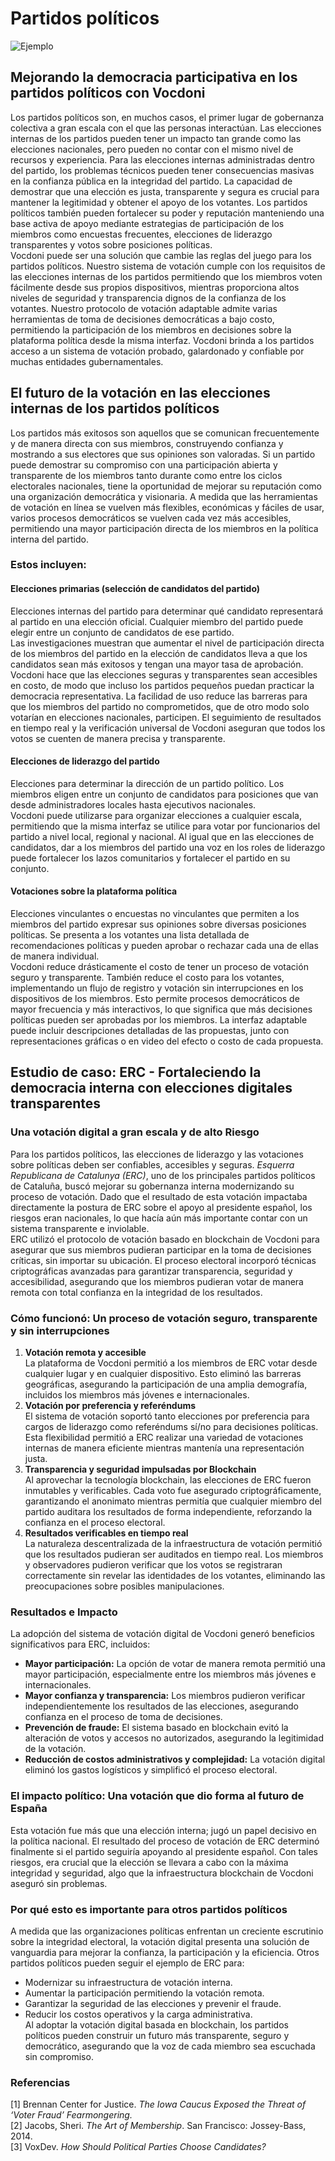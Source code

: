 # Partidos políticos

![Ejemplo](/assets/voting.webp)

## Mejorando la democracia participativa en los partidos políticos con Vocdoni

Los partidos políticos son, en muchos casos, el primer lugar de gobernanza colectiva a gran escala con el que las personas interactúan. Las elecciones internas de los partidos pueden tener un impacto tan grande como las elecciones nacionales, pero pueden no contar con el mismo nivel de recursos y experiencia. Para las elecciones internas administradas dentro del partido, los problemas técnicos pueden tener consecuencias masivas en la confianza pública en la integridad del partido. La capacidad de demostrar que una elección es justa, transparente y segura es crucial para mantener la legitimidad y obtener el apoyo de los votantes. Los partidos políticos también pueden fortalecer su poder y reputación manteniendo una base activa de apoyo mediante estrategias de participación de los miembros como encuestas frecuentes, elecciones de liderazgo transparentes y votos sobre posiciones políticas.  
Vocdoni puede ser una solución que cambie las reglas del juego para los partidos políticos. Nuestro sistema de votación cumple con los requisitos de las elecciones internas de los partidos permitiendo que los miembros voten fácilmente desde sus propios dispositivos, mientras proporciona altos niveles de seguridad y transparencia dignos de la confianza de los votantes. Nuestro protocolo de votación adaptable admite varias herramientas de toma de decisiones democráticas a bajo costo, permitiendo la participación de los miembros en decisiones sobre la plataforma política desde la misma interfaz. Vocdoni brinda a los partidos acceso a un sistema de votación probado, galardonado y confiable por muchas entidades gubernamentales.

## El futuro de la votación en las elecciones internas de los partidos políticos

Los partidos más exitosos son aquellos que se comunican frecuentemente y de manera directa con sus miembros, construyendo confianza y mostrando a sus electores que sus opiniones son valoradas. Si un partido puede demostrar su compromiso con una participación abierta y transparente de los miembros tanto durante como entre los ciclos electorales nacionales, tiene la oportunidad de mejorar su reputación como una organización democrática y visionaria. A medida que las herramientas de votación en línea se vuelven más flexibles, económicas y fáciles de usar, varios procesos democráticos se vuelven cada vez más accesibles, permitiendo una mayor participación directa de los miembros en la política interna del partido.

### Estos incluyen:

#### Elecciones primarias (selección de candidatos del partido)

Elecciones internas del partido para determinar qué candidato representará al partido en una elección oficial. Cualquier miembro del partido puede elegir entre un conjunto de candidatos de ese partido.  
Las investigaciones muestran que aumentar el nivel de participación directa de los miembros del partido en la elección de candidatos lleva a que los candidatos sean más exitosos y tengan una mayor tasa de aprobación. Vocdoni hace que las elecciones seguras y transparentes sean accesibles en costo, de modo que incluso los partidos pequeños puedan practicar la democracia representativa. La facilidad de uso reduce las barreras para que los miembros del partido no comprometidos, que de otro modo solo votarían en elecciones nacionales, participen. El seguimiento de resultados en tiempo real y la verificación universal de Vocdoni aseguran que todos los votos se cuenten de manera precisa y transparente.

#### Elecciones de liderazgo del partido

Elecciones para determinar la dirección de un partido político. Los miembros eligen entre un conjunto de candidatos para posiciones que van desde administradores locales hasta ejecutivos nacionales.  
Vocdoni puede utilizarse para organizar elecciones a cualquier escala, permitiendo que la misma interfaz se utilice para votar por funcionarios del partido a nivel local, regional y nacional. Al igual que en las elecciones de candidatos, dar a los miembros del partido una voz en los roles de liderazgo puede fortalecer los lazos comunitarios y fortalecer el partido en su conjunto.

#### Votaciones sobre la plataforma política

Elecciones vinculantes o encuestas no vinculantes que permiten a los miembros del partido expresar sus opiniones sobre diversas posiciones políticas. Se presenta a los votantes una lista detallada de recomendaciones políticas y pueden aprobar o rechazar cada una de ellas de manera individual.  
Vocdoni reduce drásticamente el costo de tener un proceso de votación seguro y transparente. También reduce el costo para los votantes, implementando un flujo de registro y votación sin interrupciones en los dispositivos de los miembros. Esto permite procesos democráticos de mayor frecuencia y más interactivos, lo que significa que más decisiones políticas pueden ser aprobadas por los miembros. La interfaz adaptable puede incluir descripciones detalladas de las propuestas, junto con representaciones gráficas o en video del efecto o costo de cada propuesta.

## Estudio de caso: ERC - Fortaleciendo la democracia interna con elecciones digitales transparentes

### Una votación digital a gran escala y de alto Riesgo

Para los partidos políticos, las elecciones de liderazgo y las votaciones sobre políticas deben ser confiables, accesibles y seguras. _Esquerra Republicana de Catalunya (ERC)_, uno de los principales partidos políticos de Cataluña, buscó mejorar su gobernanza interna modernizando su proceso de votación. Dado que el resultado de esta votación impactaba directamente la postura de ERC sobre el apoyo al presidente español, los riesgos eran nacionales, lo que hacía aún más importante contar con un sistema transparente e inviolable.  
ERC utilizó el protocolo de votación basado en blockchain de Vocdoni para asegurar que sus miembros pudieran participar en la toma de decisiones críticas, sin importar su ubicación. El proceso electoral incorporó técnicas criptográficas avanzadas para garantizar transparencia, seguridad y accesibilidad, asegurando que los miembros pudieran votar de manera remota con total confianza en la integridad de los resultados.

### Cómo funcionó: Un proceso de votación seguro, transparente y sin interrupciones

1. **Votación remota y accesible**  
   La plataforma de Vocdoni permitió a los miembros de ERC votar desde cualquier lugar y en cualquier dispositivo. Esto eliminó las barreras geográficas, asegurando la participación de una amplia demografía, incluidos los miembros más jóvenes e internacionales.
2. **Votación por preferencia y referéndums**  
   El sistema de votación soportó tanto elecciones por preferencia para cargos de liderazgo como referéndums sí/no para decisiones políticas. Esta flexibilidad permitió a ERC realizar una variedad de votaciones internas de manera eficiente mientras mantenía una representación justa.
3. **Transparencia y seguridad impulsadas por Blockchain**  
   Al aprovechar la tecnología blockchain, las elecciones de ERC fueron inmutables y verificables. Cada voto fue asegurado criptográficamente, garantizando el anonimato mientras permitía que cualquier miembro del partido auditara los resultados de forma independiente, reforzando la confianza en el proceso electoral.
4. **Resultados verificables en tiempo real**  
   La naturaleza descentralizada de la infraestructura de votación permitió que los resultados pudieran ser auditados en tiempo real. Los miembros y observadores pudieron verificar que los votos se registraran correctamente sin revelar las identidades de los votantes, eliminando las preocupaciones sobre posibles manipulaciones.

### Resultados e Impacto

La adopción del sistema de votación digital de Vocdoni generó beneficios significativos para ERC, incluidos:

- **Mayor participación:** La opción de votar de manera remota permitió una mayor participación, especialmente entre los miembros más jóvenes e internacionales.
- **Mayor confianza y transparencia:** Los miembros pudieron verificar independientemente los resultados de las elecciones, asegurando confianza en el proceso de toma de decisiones.
- **Prevención de fraude:** El sistema basado en blockchain evitó la alteración de votos y accesos no autorizados, asegurando la legitimidad de la votación.
- **Reducción de costos administrativos y complejidad:** La votación digital eliminó los gastos logísticos y simplificó el proceso electoral.

### El impacto político: Una votación que dio forma al futuro de España

Esta votación fue más que una elección interna; jugó un papel decisivo en la política nacional. El resultado del proceso de votación de ERC determinó finalmente si el partido seguiría apoyando al presidente español. Con tales riesgos, era crucial que la elección se llevara a cabo con la máxima integridad y seguridad, algo que la infraestructura blockchain de Vocdoni aseguró sin problemas.

### Por qué esto es importante para otros partidos políticos

A medida que las organizaciones políticas enfrentan un creciente escrutinio sobre la integridad electoral, la votación digital presenta una solución de vanguardia para mejorar la confianza, la participación y la eficiencia. Otros partidos políticos pueden seguir el ejemplo de ERC para:

- Modernizar su infraestructura de votación interna.
- Aumentar la participación permitiendo la votación remota.
- Garantizar la seguridad de las elecciones y prevenir el fraude.
- Reducir los costos operativos y la carga administrativa.  
  Al adoptar la votación digital basada en blockchain, los partidos políticos pueden construir un futuro más transparente, seguro y democrático, asegurando que la voz de cada miembro sea escuchada sin compromiso.

### Referencias

[1] Brennan Center for Justice. _The Iowa Caucus Exposed the Threat of ‘Voter Fraud’ Fearmongering._  
[2] Jacobs, Sheri. _The Art of Membership_. San Francisco: Jossey-Bass, 2014.  
[3] VoxDev. _How Should Political Parties Choose Candidates?_
